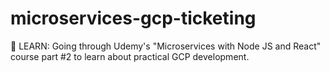 # microservices-gcp-ticketing
📖 LEARN: Going through Udemy's "Microservices with Node JS and React" course part #2 to learn about practical GCP development.
